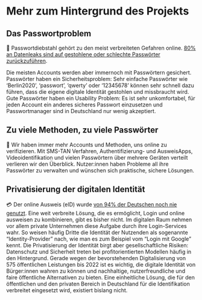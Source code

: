 # Mehr zum Hintergrund des Projekts

## Das Passwortproblem

🔑 Passwortdiebstahl gehört zu den meist verbreiteten Gefahren online. [80% an Datenleaks sind auf gestohlene oder schlechte Passwörter zurückzuführen](https://www.cyclonis.com/report-reveals-data-breach-due-bad-password-habits/).

Die meisten Accounts werden aber immernoch mit Passwörtern gesichert. Passwörter haben ein Sicherheitsproblem: Sehr einfache Passwörter wie ‘Berlin2020’, ‘passwort’, ‘qwerty’ oder ‘12345678’ können sehr schnell dazu führen, dass die eigene digitale Identität gestohlen und missbraucht wird. Gute Passwörter haben ein Usability Problem: Es ist sehr unkomfortabel, für jeden Account ein anderes sicheres Passwort einzusetzen und Passwortmanager sind in Deutschland nur wenig akzeptiert.

## Zu viele Methoden, zu viele Passwörter

🤯 Wir haben immer mehr Accounts und Methoden, uns online zu verifizieren. Mit SMS-TAN Verfahren, Authentifizierung- und AusweisApps, Videoidentifikation und vielen Passwörtern über mehrere Geräten verteilt verlieren wir den Überblick. Nutzer:innen haben Probleme all ihre Passwörter zu verwalten und wünschen sich praktische, sichere Lösungen.

## Privatisierung der digitalen Identität

💳 Der online Ausweis (eID) wurde [von 94% der Deutschen noch nie genutzt](https://initiatived21.de/app/uploads/2019/10/egovernment-monitor-2019.pdf). Eine weit verbreite Lösung, die es ermöglicht, Login und online ausweisen zu kombinieren, gibt es bisher nicht. Im digitalen Raum nehmen vor allem private Unternehmen diese Aufgabe durch ihre Login-Services wahr. So weisen häufig Dritte die Identität der Nutzenden als sogenannte “Identity-Provider” nach, wie man es zum Beispiel vom “Login mit Google” kennt. Die Privatisierung der Identität birgt aber gesellschaftliche Risiken: Datenschutz und Sicherheit treten bei profitorientierten Modellen häufig in den Hintergrund. Gerade wegen der bevorstehenden Digitalisierung von 575 öffentlichen Leistungen bis 2022 ist es wichtig, die digitale Identität von Bürger:innen wahren zu können und nachhaltige, nutzerfreundliche und faire öffentliche Alternativen zu bieten. Eine einheitliche Lösung, die für den öffentlichen und den privaten Bereich in Deutschland für die Identifikation verbreitet eingesetzt wird, existiert bislang nicht.
